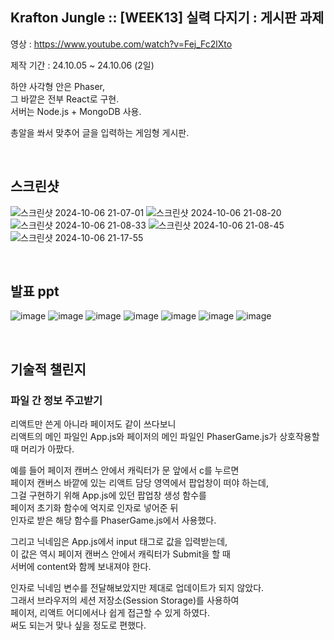 ## Krafton Jungle :: [WEEK13] 실력 다지기 : 게시판 과제

영상 : https://www.youtube.com/watch?v=Fej_Fc2lXto

제작 기간 : 24.10.05 ~ 24.10.06 (2일)

하얀 사각형 안은 Phaser,<br>
그 바깥은 전부 React로 구현. <br>
서버는 Node.js + MongoDB 사용. <br>

총알을 쏴서 맞추어 글을 입력하는 게임형 게시판.

 <br>

## 스크린샷

![스크린샷 2024-10-06 21-07-01](https://github.com/user-attachments/assets/f0614248-8df3-4bac-a996-9d73ac6c1aeb)
![스크린샷 2024-10-06 21-08-20](https://github.com/user-attachments/assets/125b47bf-d38d-414b-af90-05d6d6ae7cbe)
![스크린샷 2024-10-06 21-08-33](https://github.com/user-attachments/assets/30e1646e-a7bc-40f1-aa04-2697446a4037)
![스크린샷 2024-10-06 21-08-45](https://github.com/user-attachments/assets/0407f8a3-9b5b-4ca1-b9f0-f38140d6c527)
![스크린샷 2024-10-06 21-17-55](https://github.com/user-attachments/assets/359a4173-cb57-4e19-ba04-b3257c55e787)

<br>

## 발표 ppt

![image](https://github.com/user-attachments/assets/8ff1b74a-d699-4901-b40c-783d6634b2fa)
![image](https://github.com/user-attachments/assets/13c71133-1a24-4265-83ad-1bb6140d06a1)
![image](https://github.com/user-attachments/assets/b3b66bb6-3335-456a-9f1c-b30eb5cb8d45)
![image](https://github.com/user-attachments/assets/e6581c69-0038-4ba0-8f60-03d82879b6c9)
![image](https://github.com/user-attachments/assets/4d03670a-dc25-4380-9815-b42d170e3711)
![image](https://github.com/user-attachments/assets/4ef26921-ba32-4e79-8afc-a15d98da48cf)
![image](https://github.com/user-attachments/assets/0b51bc60-422b-4b26-9ba2-95d88e47d859)

 <br>

## 기술적 챌린지
### 파일 간 정보 주고받기
리액트만 쓴게 아니라 페이저도 같이 쓰다보니<br>
리액트의 메인 파일인 App.js와 페이저의 메인 파일인 PhaserGame.js가 상호작용할 때 머리가 아팠다.

예를 들어 페이저 캔버스 안에서 캐릭터가 문 앞에서 c를 누르면<br>
페이저 캔버스 바깥에 있는 리액트 담당 영역에서 팝업창이 떠야 하는데,<br>
그걸 구현하기 위해 App.js에 있던 팝업창 생성 함수를 <br>
페이저 초기화 함수에 억지로 인자로 넣어준 뒤<br>
인자로 받은 해당 함수를 PhaserGame.js에서 사용했다.

그리고 닉네임은 App.js에서 input 태그로 값을 입력받는데,<br>
이 값은 역시 페이저 캔버스 안에서 캐릭터가 Submit을 할 때<br>
서버에 content와 함께 보내져야 한다.<br>

인자로 닉네임 변수를 전달해보았지만 제대로 업데이트가 되지 않았다.<br>
그래서 브라우저의 세션 저장소(Session Storage)를 사용하여<br>
페이저, 리액트 어디에서나 쉽게 접근할 수 있게 하였다.<br>
써도 되는거 맞나 싶을 정도로 편했다.



